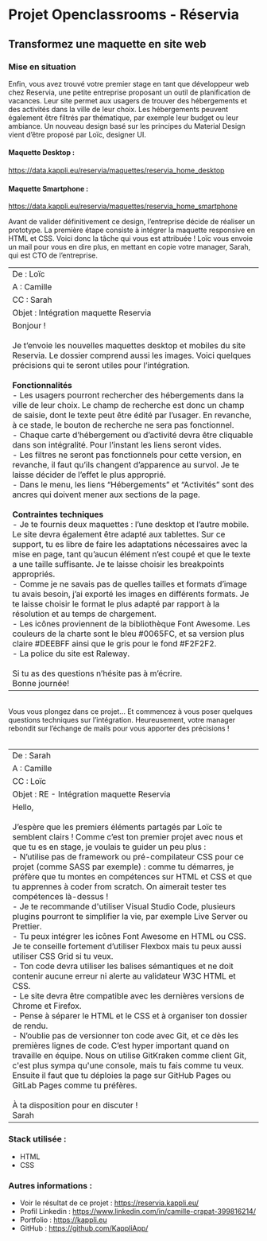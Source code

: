 # Projet Openclassrooms - Réservia 
## Transformez une maquette en site web

### Mise en situation

Enfin, vous avez trouvé votre premier stage en tant que développeur web chez Reservia, une petite entreprise proposant un outil de planification de vacances. Leur site permet aux usagers
de trouver des hébergements et des activités dans la ville de leur choix. Les hébergements
peuvent également être filtrés par thématique, par exemple leur budget ou leur ambiance.
Un nouveau design basé sur les principes du Material Design vient d’être proposé par Loïc,
designer UI.

#### Maquette Desktop : 

https://data.kappli.eu/reservia/maquettes/reservia_home_desktop

#### Maquette Smartphone :

https://data.kappli.eu/reservia/maquettes/reservia_home_smartphone

Avant de valider définitivement ce design, l’entreprise décide de réaliser un prototype. La
première étape consiste à intégrer la maquette responsive en HTML et CSS. Voici donc la tâche
qui vous est attribuée ! Loïc vous envoie un mail pour vous en dire plus, en mettant en copie votre manager, Sarah, qui est CTO de l’entreprise.

<table>
    <tr>
        <td>
            De : Loïc 
        </td>
    </tr>
    <tr>
        <td>
            A : Camille
        </td>
    </tr>
    <tr>
        <td>
            CC : Sarah
        </td>
    </tr>
    <tr>
        <td>
            Objet : Intégration maquette Reservia
        </td>
    </tr>
    <tr>
        <td>
            Bonjour ! </br></br>
Je t’envoie les nouvelles maquettes desktop et mobiles du site Reservia. Le dossier comprend
aussi les images. Voici quelques précisions qui te seront utiles pour l’intégration. </br></br>
<b>Fonctionnalités</b> </br>
- Les usagers pourront rechercher des hébergements dans la ville de leur choix. Le champ
de recherche est donc un champ de saisie, dont le texte peut être édité par l’usager. En
revanche, à ce stade, le bouton de recherche ne sera pas fonctionnel. </br>
- Chaque carte d’hébergement ou d’activité devra être cliquable dans son intégralité. Pour
l’instant les liens seront vides. </br>
- Les filtres ne seront pas fonctionnels pour cette version, en revanche, il faut qu’ils changent
d’apparence au survol. Je te laisse décider de l’effet le plus approprié. </br>
- Dans le menu, les liens “Hébergements” et “Activités” sont des ancres qui doivent mener
aux sections de la page. </br></br>
<b>Contraintes techniques</b> </br>
- Je te fournis deux maquettes : l’une desktop et l’autre mobile. Le site devra également être
adapté aux tablettes. Sur ce support, tu es libre de faire les adaptations nécessaires avec la
mise en page, tant qu’aucun élément n’est coupé et que le texte a une taille suffisante. Je
te laisse choisir les breakpoints appropriés. </br>
- Comme je ne savais pas de quelles tailles et formats d’image tu avais besoin, j’ai exporté les
images en différents formats. Je te laisse choisir le format le plus adapté par rapport à la
résolution et au temps de chargement. </br>
- Les icônes proviennent de la bibliothèque Font Awesome. Les couleurs de la charte sont le
bleu #0065FC, et sa version plus claire #DEEBFF ainsi que le gris pour le fond #F2F2F2. </br>
- La police du site est Raleway. </br></br>
Si tu as des questions n’hésite pas à m’écrire. </br>
Bonne journée!
        </td>
    </tr>
</table>
</br>
Vous vous plongez dans ce projet… Et commencez à vous poser quelques questions techniques
sur l’intégration. Heureusement, votre manager rebondit sur l’échange de mails pour vous
apporter des précisions !</br></br>

<table>
    <tr>
        <td>
            De : Sarah
        </td>
    </tr>
    <tr>
        <td>
            A : Camille
        </td>
    </tr>
    <tr>
        <td>
            CC : Loïc
        </td>
    </tr>
    <tr>
        <td>
            Objet : RE - Intégration maquette Reservia
        </td>
    </tr>
    <tr>
        <td>
            Hello, </br></br>
J’espère que les premiers éléments partagés par Loïc te semblent clairs ! Comme c’est ton
premier projet avec nous et que tu es en stage, je voulais te guider un peu plus : </br>
- N’utilise pas de framework ou pré-compilateur CSS pour ce projet (comme SASS par
exemple) : comme tu démarres, je préfère que tu montes en compétences sur HTML et
CSS et que tu apprennes à coder from scratch. On aimerait tester tes compétences là-dessus
! </br>
- Je te recommande d'utiliser Visual Studio Code, plusieurs plugins pourront te simplifier la
vie, par exemple Live Server ou Prettier. </br>
- Tu peux intégrer les icônes Font Awesome en HTML ou CSS. Je te conseille fortement
d’utiliser Flexbox mais tu peux aussi utiliser CSS Grid si tu veux. </br>
- Ton code devra utiliser les balises sémantiques et ne doit contenir aucune erreur ni alerte
au validateur W3C HTML et CSS. </br>
- Le site devra être compatible avec les dernières versions de Chrome et Firefox. </br>
- Pense à séparer le HTML et le CSS et à organiser ton dossier de rendu. </br>
- N’oublie pas de versionner ton code avec Git, et ce dès les premières lignes de code. C’est
hyper important quand on travaille en équipe. Nous on utilise GitKraken comme client Git,
c'est plus sympa qu'une console, mais tu fais comme tu veux. Ensuite il faut que tu
déploies la page sur GitHub Pages ou GitLab Pages comme tu préfères. </br></br>
À ta disposition pour en discuter ! </br>
Sarah
        </td>
    </tr>
</table>

### Stack utilisée :
- HTML
- CSS 

### Autres informations :
- Voir le résultat de ce projet : https://reservia.kappli.eu/
- Profil Linkedin : https://www.linkedin.com/in/camille-crapat-399816214/
- Portfolio : https://kappli.eu
- GitHub : https://github.com/KappliApp/